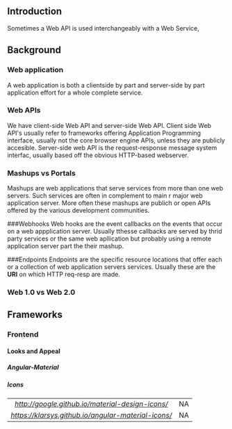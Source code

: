 ## Introduction
Sometimes a Web API is used interchangeably with a Web Service, 

## Background

### Web application
A web application is both a clientside by part and server-side by part application effort for a whole complete service.

### Web APIs
We have client-side Web API and server-side Web API. Client side Web API's usually refer to frameworks offering 
Application Programming interface, usually not the core browser engine APIs, unless they are publicly accesible.
Server-side web API is the request-response message system interfac, usually based off the obvious HTTP-based webserver. 

### Mashups vs Portals
Mashups are web applications that serve services from more than one web servers. Such services are often in complement to main r major 
web application server. More often these mashups are publich or open APIs offered by the various development communities.

###Webhooks
Web hooks are the event callbacks on the events that occur on a web appplication server. Usually tthesse callbacks are served by thrid party services or
the same web apllication but probably using a remote application server part the their mashup.

###Endpoints
Endpoints are the specific resource locations that offer each or a collection of web application servers services. Usually these are the **URI** on which HTTP req-resp are made.

### Web 1.0 vs Web 2.0


## Frameworks

### Frontend

#### Looks and Appeal

##### Angular-Material

##### Icons

|||
:-:|:-:
_http://google.github.io/material-design-icons/_| NA
_https://klarsys.github.io/angular-material-icons/_| NA
